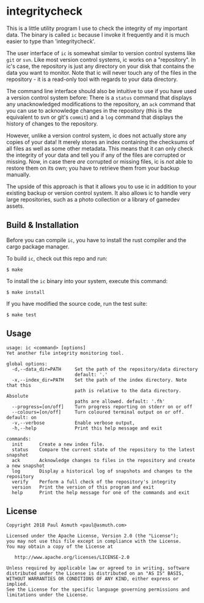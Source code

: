 integritycheck
==============

This is a little utility program I use to check the integrity of my important
data. The binary is called `ic` because I invoke it frequently and it is much
easier to type than 'integritycheck'.

The user interface of `ic` is somewhat similar to version control systems
like `git` or `svn`. Like most version control systems, ic works on a "repository".
In ic's case, the repository is just any directory on your disk that contains the data
you want to monitor. Note that ic will never touch any of the files in the
repository - it is a read-only tool with regards to your data directory.

The command line interface should also be intuitive to use if you have used a
version control system before: There is a `status` command that displays any
unacknowledged modifications to the repository, an `ack` command that you can use
to acknowledge changes in the repository (this is the equivalent to svn or git's
`commit`) and a `log` command that displays the history of changes to the
repository.

However, unlike a version control system, ic does not actually store any copies
of your data! It merely stores an index containing the checksums of all files
as well as some other metadata. This means that it can only check the integrity
of your data and tell you if any of the files are corrupted or missing. Now, in
case there *are* corrupted or missing files, ic is *not* able to restore them on
its own; you have to retrieve them from your backup manually.

The upside of this approach is that it allows you to use ic in addition to your
existing backup or version control system. It also allows ic to handle very large
repositories, such as a photo collection or a library of gamedev assets.


Build & Installation
--------------------

Before you can compile `ic`, you have to install the rust compiler and the
cargo package manager.

To build `ic`, check out this repo and run:

    $ make

To install the `ic` binary into your system, execute this command:

    $ make install

If you have modified the source code, run the test suite:

    $ make test


Usage
-----

    usage: ic <command> [options]
    Yet another file integrity monitoring tool.

    global options:
      -d,--data_dir=PATH     Set the path of the repository/data directory
                             default: '.'
      -x,--index_dir=PATH    Set the path of the index directory. Note that this
                             path is relative to the data directory. Absolute
                             paths are allowed. default: '.fh'
      --progress=[on/off]    Turn progress reporting on stderr on or off
      --colours=[on/off]     Turn coloured terminal output on or off. default: on
      -v,--verbose           Enable verbose output,
      -h,--help              Print this help message and exit

    commands:
      init      Create a new index file.
      status    Compare the current state of the repository to the latest snapshot
      ack       Acknowledge changes to files in the repository and create a new snapshot
      log       Display a historical log of snapshots and changes to the repository
      verify    Perform a full check of the repository's integrity
      version   Print the version of this program and exit
      help      Print the help message for one of the commands and exit


License
-------

    Copyright 2018 Paul Asmuth <paul@asmuth.com>

    Licensed under the Apache License, Version 2.0 (the "License");
    you may not use this file except in compliance with the License.
    You may obtain a copy of the License at

       http://www.apache.org/licenses/LICENSE-2.0

    Unless required by applicable law or agreed to in writing, software
    distributed under the License is distributed on an "AS IS" BASIS,
    WITHOUT WARRANTIES OR CONDITIONS OF ANY KIND, either express or implied.
    See the License for the specific language governing permissions and
    limitations under the License.
